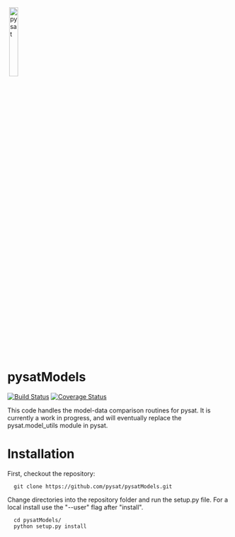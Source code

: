 <div align="left">
        <img height="0" width="0px">
        <img width="20%" src="/poweredbypysat.png" alt="pysat" title="pysat"</img>
</div>

# pysatModels
[![Build Status](https://travis-ci.org/pysat/pysatModels.svg?branch=master)](https://travis-ci.org/pysat/pysatModels)
[![Coverage Status](https://coveralls.io/repos/github/pysat/pysatModels/badge.svg?branch=master)](https://coveralls.io/github/pysat/pysatModels?branch=master)

This code handles the model-data comparison routines for pysat. It is currently a work in progress, and will eventually replace the pysat.model_utils module in pysat.


# Installation

First, checkout the repository:

```
  git clone https://github.com/pysat/pysatModels.git
```

Change directories into the repository folder and run the setup.py file.  For
a local install use the "--user" flag after "install".

```
  cd pysatModels/
  python setup.py install
```
